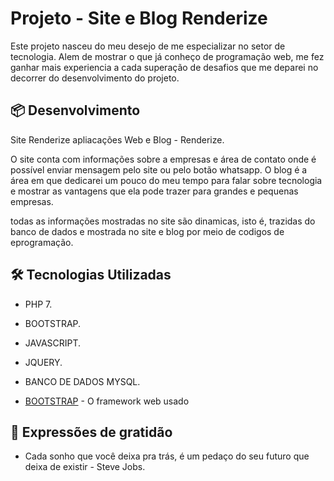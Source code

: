 # Projeto -  Site e Blog Renderize

Este projeto nasceu do meu desejo de me especializar no setor de tecnologia.
Alem de mostrar o que já conheço de programação web, me fez ganhar mais experiencia 
a cada superação de desafios que me deparei no decorrer do desenvolvimento do projeto.

## 📦 Desenvolvimento
Site Renderize apliacações Web e Blog - Renderize.

O site conta com informações sobre a empresas e área de contato onde é possível enviar mensagem pelo site ou pelo botão whatsapp.
O blog é a área em que dedicarei um pouco do meu tempo para falar sobre tecnologia e mostrar as vantagens que ela pode trazer para grandes e pequenas empresas.

todas as informações mostradas no site são dinamicas, isto é, trazidas do banco de dados e mostrada no site e blog por meio de codigos de eprogramação.

## 🛠️ Tecnologias Utilizadas

* PHP 7.
* BOOTSTRAP.
* JAVASCRIPT.
* JQUERY.
* BANCO DE DADOS MYSQL.

* [BOOTSTRAP](https://getbootstrap.com/) - O framework web usado


## 🎁 Expressões de gratidão

* Cada sonho que você deixa pra trás, é um pedaço do seu futuro que deixa de existir - Steve Jobs.
